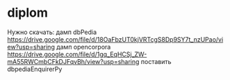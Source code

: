 # diplom

Нужно скачать: дамп dbPedia https://drive.google.com/file/d/18OaFbzUT0kjVRTcgS8Dp9SY7t_nzUPao/view?usp=sharing
дамп opencorpora https://drive.google.com/file/d/1gq_EqHCSj_ZW-mA55RWCmbCFkDJFqvBh/view?usp=sharing
поставить dbpediaEnquirerPy
